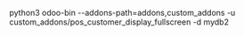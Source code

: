 python3 odoo-bin --addons-path=addons,custom_addons -u custom_addons/pos_customer_display_fullscreen   -d mydb2